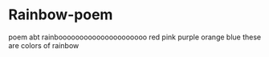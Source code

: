 # Rainbow-poem
poem abt rainbooooooooooooooooooooo
red
pink
purple
orange
blue
these are colors of rainbow
